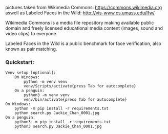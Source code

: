 pictures taken from Wikimedia Commons: https://commons.wikimedia.org
aswell as Labeled Faces in the Wild: http://vis-www.cs.umass.edu/lfw/

Wikimedia Commons is a media file repository making available public domain and freely licensed educational media content (images, sound and video clips) to everyone.

Labeled Faces in the Wild is a public benchmark for face verification, also known as pair matching.

### Quickstart:
```
Venv setup [optional]:
    On Windows:
        python -m venv venv
        venv/Scripts/activate{press Tab for autocomplete}
    On a penguin:
        python3 -m venv venv
        venv/bin/activate{press Tab for autocomplete}
On Windows:
    python -m pip install -r requirements.txt
    python search.py Jackie_Chan_0001.jpg
On a penguin:
    python3 -m pip install -r requirements.txt
    python3 search.py Jackie_Chan_0001.jpg
```
